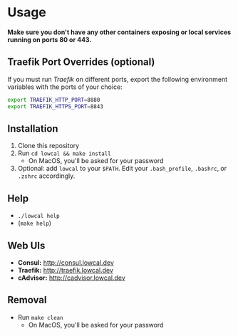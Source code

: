 # Usage

**Make sure you don't have any other containers exposing or local
services running on ports 80 or 443.**

## Traefik Port Overrides (optional)

If you must run _Traefik_ on different ports, export the following
environment variables with the ports of your choice:

```bash
export TRAEFIK_HTTP_PORT=8880
export TRAEFIK_HTTPS_PORT=8843
```

## Installation

1. Clone this repository
2. Run `cd lowcal && make install`
   * On MacOS, you'll be asked for your password
3. Optional: add `lowcal` to your `$PATH`. Edit your `.bash_profile`,
   `.bashrc`, or `.zshrc` accordingly.

## Help

* `./lowcal help`
* (`make help`)

## Web UIs

* **Consul:** http://consul.lowcal.dev
* **Traefik:** http://traefik.lowcal.dev
* **cAdvisor:** http://cadvisor.lowcal.dev

## Removal

* Run `make clean`
  * On MacOS, you'll be asked for your password

